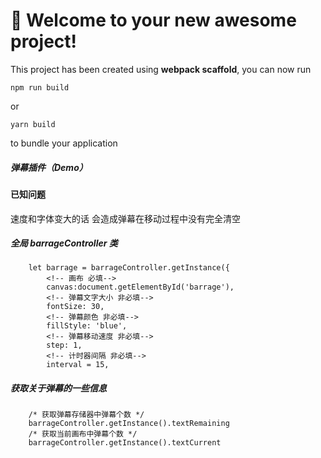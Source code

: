 # 🚀 Welcome to your new awesome project!

This project has been created using **webpack scaffold**, you can now run

```
npm run build
```

or

```
yarn build
```

to bundle your application

##### 弹幕插件（Demo）


#### 已知问题

速度和字体变大的话 会造成弹幕在移动过程中没有完全清空 

##### 全局 barrageController 类

```
    let barrage = barrageController.getInstance({
        <!-- 画布 必填-->
        canvas:document.getElementById('barrage'),
        <!-- 弹幕文字大小 非必填-->
        fontSize: 30,
        <!-- 弹幕颜色 非必填-->
        fillStyle: 'blue',
        <!-- 弹幕移动速度 非必填-->
        step: 1,
        <!-- 计时器间隔 非必填-->
        interval = 15, 
```

##### 获取关于弹幕的一些信息

```
    /* 获取弹幕存储器中弹幕个数 */
    barrageController.getInstance().textRemaining 
    /* 获取当前画布中弹幕个数 */
    barrageController.getInstance().textCurrent 

```

